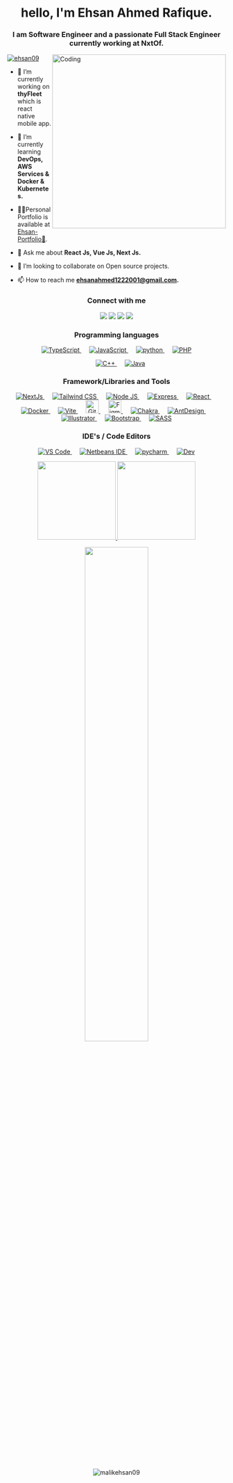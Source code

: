 <h1 align="center">hello, I'm Ehsan Ahmed Rafique.</h1>
<h3 align="center">I am Software Engineer and a passionate Full Stack Engineer currently working at NxtOf.</h3>

<img align ="right" alt ="Coding" width ="400" src="https://raw.githubusercontent.com/hasibul-hasan-shuvo/hasibul-hasan-shuvo/main/images/coding-boy.gif">
<p align="left"> <a href="https://twitter.com/ehsan09" target="blank"><img src="https://img.shields.io/twitter/follow/ehsan09?logo=twitter&style=for-the-badge" alt="ehsan09" /></a> </p>


- 🔭 I’m currently working on **thyFleet** which is react native mobile app.

- 🌱 I’m currently learning **DevOps, AWS Services & Docker & Kubernetes.**

- 👨‍💻Personal Portfolio is available at [Ehsan-Portfolio🔗](https://ehsan-portfolio-umber.vercel.app/).

- 💬 Ask me about **React Js, Vue Js, Next Js.**

- 🤝 I’m looking to collaborate on Open source projects.

- 📫 How to reach me **ehsanahmed1222001@gmail.com.**

<!--:Social Media Links!-->
<div align="center">
<h3 align="center">Connect with me</h3>
<a href = "https://www.facebook.com/captainWaheed43/"><img src="https://img.icons8.com/color/48/000000/facebook.png"/></a>
<a href = "https://www.instagram.com/captain_waheed_/"><img src="https://img.icons8.com/fluent/48/000000/instagram-new.png"/></a>
<a href = "https://www.linkedin.com/in/abdul-waheed781/"><img src="https://img.icons8.com/fluent/48/000000/linkedin.png"/></a>
<a href = "https://twitter.com/captainWaheed43"><img src="https://img.icons8.com/fluent/48/000000/twitterx.png"/></a>
</div>

<div align="center" >
<p > 
<h3 >Programming languages</h3>  
  <a href="#">
    <img alt="TypeScript" src="https://img.shields.io/badge/typescript-%23007ACC.svg?style=for-the-badge&logo=typescript&logoColor=white"/>
  </a>&emsp;
<a href="#">
    <img alt="JavaScript" src="https://img.shields.io/badge/JavaScript-323330?style=for-the-badge&logo=javascript&logoColor=F7DF1E"/>
  </a> &emsp;
  <a href="#">
    <img alt="python" src="https://img.shields.io/badge/python-3670A0?style=for-the-badge&logo=python&logoColor=ffdd54"/>
  </a>
&emsp;
<a href="#">
    <img alt="PHP" src="https://img.shields.io/badge/php-%23777BB4.svg?style=for-the-badge&logo=php&logoColor=white"/>
</a>
  
  &emsp;
<a href="#">
    <img alt="C++" src="https://img.shields.io/badge/C%2B%2B-00599C?style=for-the-badge&logo=c%2B%2B&logoColor=white"/>
  </a>
  &emsp;
<a href="#">
    <img alt="Java" src="https://img.shields.io/badge/Java-ED8B00?style=for-the-badge&logo=java&logoColor=white"/>
  </a>
 
</p>

</div>
<div align="center" >
<p >

  <h3 >Framework/Libraries and Tools</h3>

  <a href="#" target="_blank"> 
     <img alt="NextJs" src="https://img.shields.io/badge/Next-black?style=for-the-badge&logo=next.js&logoColor=white">
   </a>
   &emsp;
   <a href="#" target="_blank"> 
     <img alt="Tailwind CSS" src="https://img.shields.io/badge/tailwindcss-%2338B2AC.svg?style=for-the-badge&logo=tailwind-css&logoColor=white">
   </a>
   &emsp;
   <a href="#" target="_blank"> 
     <img alt="Node JS" src="https://img.shields.io/badge/node.js-6DA55F?style=for-the-badge&logo=node.js&logoColor=white">
   </a>  &emsp;
   <a href="#" target="_blank"> 
    <img alt="Express" src="https://img.shields.io/badge/express.js-%23404d59.svg?style=for-the-badge&logo=express&logoColor=%2361DAFB"/>
  </a>&emsp;
   <a href="#" target="_blank"> 
    <img alt="React" src="https://img.shields.io/badge/react-%2320232a.svg?style=for-the-badge&logo=react&logoColor=%2361DAFB"/>
  </a> &emsp;
   <a href="#" target="_blank"> 
    <img alt="Docker" src="https://img.shields.io/badge/docker-%230db7ed.svg?style=for-the-badge&logo=docker&logoColor=white"/>
  </a>&emsp;
    <a href="#" target="_blank"> 
     <img alt="Vite" src="https://img.shields.io/badge/vite-%23646CFF.svg?style=for-the-badge&logo=vite&logoColor=white">
   </a>
   &emsp;
  <a href="#" target="_blank"> 
    <img alt="GitHub" src="https://img.shields.io/badge/GitHub-100000?style=for-the-badge&logo=github&logoColor=white" height="30px"/>
  </a>
  &emsp;
  <a href="#" target="_blank"> 
    <img alt="Figma" src="https://img.shields.io/badge/Figma-100000?style=for-the-badge&logo=figma&logoColor=blue" height="30px"/>
  </a> &emsp;
   <a href="#" target="_blank"> 
    <img alt="Chakra" src="https://img.shields.io/badge/chakra-%234ED1C5.svg?style=for-the-badge&logo=chakraui&logoColor=white"/>
  </a> &emsp;
   <a href="#" target="_blank"> 
    <img alt="AntDesign" src="https://img.shields.io/badge/-AntDesign-%230170FE?style=for-the-badge&logo=ant-design&logoColor=white"/>
  </a>&emsp;
   <a href="#" target="_blank"> 
    <img alt="Illustrator" src="https://img.shields.io/badge/Adobe-illustrator-31A8FF?style=for-the-badge&logo=Adobe-illustrator&labelColor=0a446b&logoWidth=15"/>
  </a> &emsp;
  <a href="#" target="_blank"> 
     <img alt="Bootstrap" src="https://img.shields.io/badge/Bootstrap-563D7C?style=for-the-badge&logo=bootstrap&logoColor=white">
   </a>
   &emsp;
  <a href="#" target="_blank"> 
    <img alt="SASS" src="https://img.shields.io/badge/SASS-hotpink.svg?style=for-the-badge&logo=SASS&logoColor=white"/>
  </a>
</p>
</div>

<div align="center">
<p > 
  <h3 >IDE's / Code Editors</h3> 
  <a href="#" target="_blank"> 
    <img alt="VS Code" src="https://img.shields.io/badge/Visual_Studio_Code-0078D4?style=for-the-badge&logo=visual%20studio%20code&logoColor=white"/>
  </a>
    &emsp;
  <a href="#" target="_blank"> 
    <img alt="Netbeans IDE" src="https://img.shields.io/badge/NetBeansIDE-1B6AC6.svg?style=for-the-badge&logo=apache-netbeans-ide&logoColor=white"/>
  </a>
   &emsp;
  <a href="#" target="_blank"> 
   <img alt="pycharm"src="https://img.shields.io/badge/pycharm-143?style=for-the-badge&logo=pycharm&logoColor=black&color=black&labelColor=green"/>
  </a>
   &emsp;
  <a href="#" target="_blank"> 
    <img alt="Dev" src="https://img.shields.io/badge/Dev-001576.svg?style=for-the-badge&logo=Dev&logoColor=blue"/>
  </a>
</p>
</div>

<p align="center">
<a href="#">
  <img height="180em" src="https://github-readme-stats.vercel.app/api?username=captainWaheed&show_icons=true&theme=tokyonight&hide_border=true"/>
  <img height="180em" src="https://github-readme-stats.vercel.app/api/top-langs/?username=captainwaheed&layout=compact&langs_count=8&theme=tokyonight&hide_border=true"/>
</a>
  <p align="center">
  <img width="54%" src="https://streak-stats.demolab.com?user=captainwaheed&theme=tokyonight&hide_border=true" />
  </p>
</p>
</p>
</p>
<p align="center">
  <img align="center" src="https://github-readme-stats.vercel.app/api/top-langs?username=malikehsan09&show_icons=true&locale=en&layout=compact&theme=radical&bg_color=0D1117&title_color=F85D7F&text_color=FFFFFF&icon_color=F85D7F&border_color=30363D" alt="malikehsan09" />
</p>

